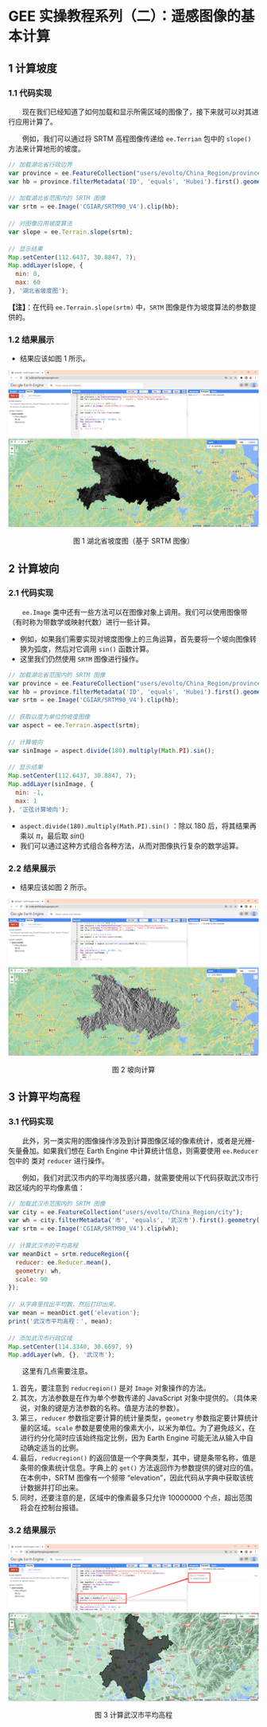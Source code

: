 # GEE 实操教程系列（二）：遥感图像的基本计算



## 1 计算坡度

### 1.1 代码实现

&emsp;&emsp;现在我们已经知道了如何加载和显示所需区域的图像了，接下来就可以对其进行应用计算了。

&emsp;&emsp;例如，我们可以通过将 SRTM 高程图像传递给 `ee.Terrian` 包中的 `slope()` 方法来计算地形的坡度。

```js
// 加载湖北省行政边界
var province = ee.FeatureCollection("users/evolto/China_Region/province");
var hb = province.filterMetadata('ID', 'equals', 'Hubei').first().geometry();

// 加载湖北省范围内的 SRTM 图像
var srtm = ee.Image('CGIAR/SRTM90_V4').clip(hb);

// 对图像应用坡度算法
var slope = ee.Terrain.slope(srtm);

// 显示结果
Map.setCenter(112.6437, 30.8847, 7);
Map.addLayer(slope, {
  min: 0,
  max: 60
}, '湖北省坡度图');
```

**【注】**：在代码 `ee.Terrain.slope(srtm)` 中，`SRTM` 图像是作为坡度算法的参数提供的。

### 1.2 结果展示

- 结果应该如图 1 所示。

![image-20221110212707404](img/image-20221110212707404.png)

<center> 图 1 湖北省坡度图（基于 SRTM 图像）</center>



## 2 计算坡向

### 2.1 代码实现

&emsp;&emsp;`ee.Image` 类中还有一些方法可以在图像对象上调用。我们可以使用图像带（有时称为带数学或映射代数）进行一些计算。

- 例如，如果我们需要实现对坡度图像上的三角运算，首先要将一个坡向图像转换为弧度，然后对它调用 `sin()` 函数计算。
- 这里我们仍然使用 `SRTM` 图像进行操作。

```js
// 加载湖北省范围内的 SRTM 图像
var province = ee.FeatureCollection("users/evolto/China_Region/province");
var hb = province.filterMetadata('ID', 'equals', 'Hubei').first().geometry();
var srtm = ee.Image('CGIAR/SRTM90_V4').clip(hb);

// 获取以度为单位的坡度图像
var aspect = ee.Terrain.aspect(srtm);

// 计算坡向
var sinImage = aspect.divide(180).multiply(Math.PI).sin();

// 显示结果
Map.setCenter(112.6437, 30.8847, 7);
Map.addLayer(sinImage, {
  min: -1,
  max: 1
}, '正弦计算坡向');
```

-  `aspect.divide(180).multiply(Math.PI).sin()` ：除以 $180$ 后，将其结果再乘以 $π$，最后取 $sin()$
- 我们可以通过这种方式组合各种方法，从而对图像执行复杂的数学运算。

### 2.2 结果展示

- 结果应该如图 2 所示。

![image-20221110212640324](img/image-20221110212640324.png)

<center>图 2 坡向计算</center>



## 3 计算平均高程

### 3.1 代码实现

&emsp;&emsp;此外，另一类实用的图像操作涉及到计算图像区域的像素统计，或者是光栅-矢量叠加。如果我们想在 Earth Engine 中计算统计信息，则需要使用 `ee.Reducer` 包中的 类对 `reducer` 进行操作。

&emsp;&emsp;例如，我们对武汉市内的平均海拔感兴趣，就需要使用以下代码获取武汉市行政区域内的平均像素值：

```js
// 加载武汉市范围内的 SRTM 图像
var city = ee.FeatureCollection("users/evolto/China_Region/city");
var wh = city.filterMetadata('市', 'equals', '武汉市').first().geometry();
var srtm = ee.Image('CGIAR/SRTM90_V4').clip(wh);

// 计算武汉市的平均高程
var meanDict = srtm.reduceRegion({
  reducer: ee.Reducer.mean(),
  geometry: wh,
  scale: 90
});

// 从字典里找出平均数，然后打印出来。
var mean = meanDict.get('elevation');
print('武汉市平均高程：', mean);

// 添加武汉市行政区域
Map.setCenter(114.3340, 30.6697, 9)
Map.addLayer(wh, {}, '武汉市');
```

&emsp;&emsp;这里有几点需要注意。

1. 首先，要注意到 `reducregion()` 是对 `Image` 对象操作的方法。
2. 其次，方法参数是在作为单个参数传递的 JavaScript 对象中提供的。（具体来说，对象的键是方法参数的名称。值是方法的参数）。
3. 第三，`reducer` 参数指定要计算的统计量类型，`geometry` 参数指定要计算统计量的区域。`scale` 参数是要使用的像素大小，以米为单位。为了避免歧义，在进行约分化简时应该始终指定比例，因为 Earth Engine 可能无法从输入中自动确定适当的比例。
4. 最后，`reducregion()` 的返回值是一个字典类型，其中，键是条带名称，值是条带的像素统计信息。字典上的 `get()` 方法返回作为参数提供的键对应的值。在本例中，SRTM 图像有一个频带 “elevation”，因此代码从字典中获取该统计数据并打印出来。
5. 同时，还要注意的是，区域中的像素最多只允许 10000000 个点，超出范围将会在控制台报错。

### 3.2 结果展示

![image-20221110211717473](img/image-20221110211717473.png)

<center>图 3 计算武汉市平均高程</center>